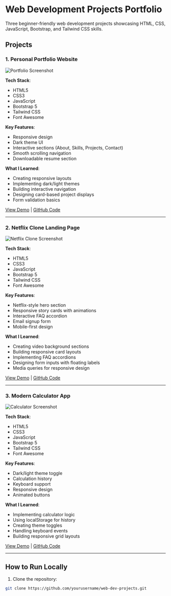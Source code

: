 # Web Development Projects Portfolio

Three beginner-friendly web development projects showcasing HTML, CSS, JavaScript, Bootstrap, and Tailwind CSS skills.

## Projects

### 1. Personal Portfolio Website

![Portfolio Screenshot](https://i.imgur.com/JqkX9ZL.png)

**Tech Stack**: 
- HTML5
- CSS3
- JavaScript
- Bootstrap 5
- Tailwind CSS
- Font Awesome

**Key Features**:
- Responsive design
- Dark theme UI
- Interactive sections (About, Skills, Projects, Contact)
- Smooth scrolling navigation
- Downloadable resume section

**What I Learned**:
- Creating responsive layouts
- Implementing dark/light themes
- Building interactive navigation
- Designing card-based project displays
- Form validation basics

[View Demo](#) | [GitHub Code](#)

---

### 2. Netflix Clone Landing Page

![Netflix Clone Screenshot](https://i.imgur.com/mQ8WYxV.png)

**Tech Stack**: 
- HTML5
- CSS3
- JavaScript
- Bootstrap 5
- Tailwind CSS
- Font Awesome

**Key Features**:
- Netflix-style hero section
- Responsive story cards with animations
- Interactive FAQ accordion
- Email signup form
- Mobile-first design

**What I Learned**:
- Creating video background sections
- Building responsive card layouts
- Implementing FAQ accordions
- Designing form inputs with floating labels
- Media queries for responsive design

[View Demo](#) | [GitHub Code](#)

---

### 3. Modern Calculator App

![Calculator Screenshot](https://i.imgur.com/LpGqBzP.png)

**Tech Stack**: 
- HTML5
- CSS3
- JavaScript
- Bootstrap 5
- Tailwind CSS
- Font Awesome

**Key Features**:
- Dark/light theme toggle
- Calculation history
- Keyboard support
- Responsive design
- Animated buttons

**What I Learned**:
- Implementing calculator logic
- Using localStorage for history
- Creating theme toggles
- Handling keyboard events
- Building responsive grid layouts

[View Demo](#) | [GitHub Code](#)

---

## How to Run Locally

1. Clone the repository:
```bash
git clone https://github.com/yourusername/web-dev-projects.git
